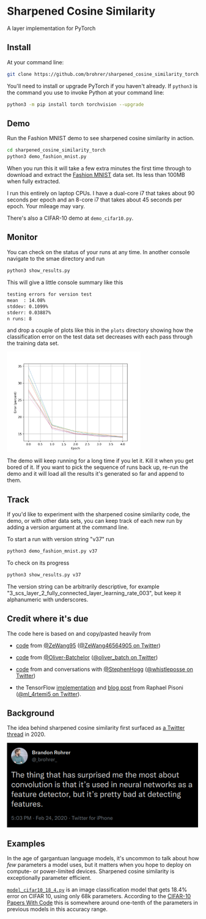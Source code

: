 # Sharpened Cosine Similarity
A layer implementation for PyTorch

## Install
At your command line:

```bash
git clone https://github.com/brohrer/sharpened_cosine_similarity_torch.git
```
You'll need to install or upgrade PyTorch if you haven't already.
If `python3` is the command you use to invoke Python at your command line:

```bash
python3 -m pip install torch torchvision --upgrade
```

## Demo
Run the Fashion MNIST demo to see sharpened cosine similarity in action.

```bash
cd sharpened_cosine_similarity_torch
python3 demo_fashion_mnist.py
```

When you run this it will take a few extra minutes the first time through to download and extract
the [Fashion MNIST](https://github.com/zalandoresearch/fashion-mnist) data set. Its less than 100MB
when fully extracted.

I run this entirely on laptop CPUs. I have a dual-core i7 that takes about 90 seconds per epoch and
an 8-core i7 that takes about 45 seconds per epoch. Your mileage may vary.

There's also a CIFAR-10 demo at `demo_cifar10.py`.

## Monitor
You can check on the status of your runs at any time. In another console navigate to the smae directory
and run

```bash
python3 show_results.py
```

This will give a little console summary like this

```
testing errors for version test
mean  : 14.08%
stddev: 0.1099%
stderr: 0.03887%
n runs: 8
```

and drop a couple of plots like this in the `plots` directory showing how the
classification error on the test data set decreases with each pass through
the training data set.

<img title="A sample of testing error results over several runs"
  src="images/results_sample.png" width=350 align=center>

The demo will keep running for a long time if you let it. Kill it when you get bored of it.
If you want to pick the sequence of runs back up, re-run the demo and it will load all
the results it's generated so far and append to them.

## Track
If you'd like to experiment with the sharpened cosine similarity code, the demo, or with other data sets,
you can keep track of each new run by adding a version argument at the command line.

To start a run with version string "v37" run

```bash
python3 demo_fashion_mnist.py v37
```

To check on its progress

```bash
python3 show_results.py v37
```

The version string can be arbitrarily descriptive, for example "3_scs_layer_2_fully_connected_layer_learning_rate_003",
but keep it alphanumeric with underscores.

## Credit where it's due
The code here is based on and copy/pasted heavily from 

* [code](https://github.com/ZeWang95/scs_pytorch/blob/main/scs.py)
from [@ZeWang95](https://github.com/ZeWang95)
([@ZeWang46564905 on Twitter](https://twitter.com/ZeWang46564905/status/1488371679936057348?s=20&t=lB_T74PcwZmlJ1rrdu8tfQ))

* [code](https://github.com/oliver-batchelor/scs_cifar/blob/main/src/scs.py)
from [@Oliver-Batchelor](https://github.com/oliver-batchelor)
([@oliver_batch on Twitter](https://twitter.com/oliver_batch/status/1488695910875820037?s=20&t=QOnrCRpXpOuC0XHApi6Z7A))

* [code](https://github.com/StephenHogg/SCS/blob/main/SCS/layer.py) from and conversations with
[@StephenHogg](https://github.com/StephenHogg) 
([@whistleposse on Twitter](https://twitter.com/whistle_posse/status/1488656595114663939?s=20&t=lB_T74PcwZmlJ1rrdu8tfQ))

* the TensorFlow [implementation](https://colab.research.google.com/drive/1Lo-P_lMbw3t2RTwpzy1p8h0uKjkCx-RB)
and [blog post](https://www.rpisoni.dev/posts/cossim-convolution/)
from Raphael Pisoni ([@ml_4rtemi5 on Twitter](https://twitter.com/ml_4rtemi5)).

## Background

The idea behind sharpened cosine similarity first surfaced as
[a Twitter thread](https://twitter.com/_brohrer_/status/1232063619657093120)
in 2020.

<img title="A sample of testing error results over several runs"
  src="images/scs_tweet.png" width=500 align=center>
  
## Examples
In the age of gargantuan language models, it's uncommon to talk about how *few* parameters a model uses,
but it matters when you hope to deploy on compute- or power-limited devices. Sharpened cosine similarity
is exceptionally parameter efficient.

[`model_cifar10_18_4.py`](model_cifar10_18_4.py) is an image classification model that gets 18.4% error on CIFAR 10, using only 68k parameters.
According to the [CIFAR-10 Papers With Code](https://paperswithcode.com/sota/image-classification-on-cifar-10?dimension=PARAMS)
this is somewhere around one-tenth of the parameters in previous models in this accuracy range.
